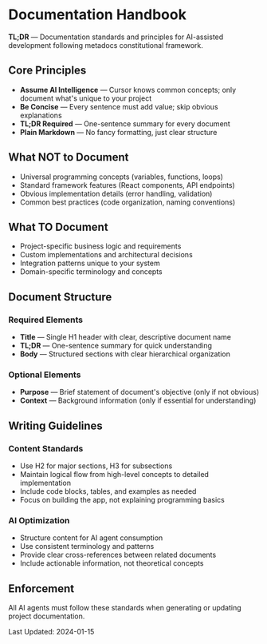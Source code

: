 # Documentation Handbook

**TL;DR** — Documentation standards and principles for AI-assisted development following metadocs constitutional framework.

## Core Principles

- **Assume AI Intelligence** — Cursor knows common concepts; only document what's unique to your project
- **Be Concise** — Every sentence must add value; skip obvious explanations
- **TL;DR Required** — One-sentence summary for every document
- **Plain Markdown** — No fancy formatting, just clear structure

## What NOT to Document

- Universal programming concepts (variables, functions, loops)
- Standard framework features (React components, API endpoints)
- Obvious implementation details (error handling, validation)
- Common best practices (code organization, naming conventions)

## What TO Document

- Project-specific business logic and requirements
- Custom implementations and architectural decisions
- Integration patterns unique to your system
- Domain-specific terminology and concepts

## Document Structure

### Required Elements
- **Title** — Single H1 header with clear, descriptive document name
- **TL;DR** — One-sentence summary for quick understanding
- **Body** — Structured sections with clear hierarchical organization

### Optional Elements
- **Purpose** — Brief statement of document's objective (only if not obvious)
- **Context** — Background information (only if essential for understanding)

## Writing Guidelines

### Content Standards
- Use H2 for major sections, H3 for subsections
- Maintain logical flow from high-level concepts to detailed implementation
- Include code blocks, tables, and examples as needed
- Focus on building the app, not explaining programming basics

### AI Optimization
- Structure content for AI agent consumption
- Use consistent terminology and patterns
- Provide clear cross-references between related documents
- Include actionable information, not theoretical concepts

## Enforcement

All AI agents must follow these standards when generating or updating project documentation.

Last Updated: 2024-01-15


